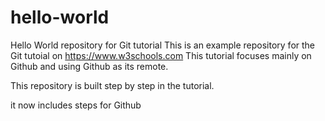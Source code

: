 # hello-world
Hello World repository for Git tutorial
This is an example repository for the Git tutoial on https://www.w3schools.com
This tutorial focuses mainly on Github and using Github as its remote.

This repository is built step by step in the tutorial.

it now includes steps for Github
